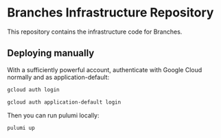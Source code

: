 # Branches Infrastructure Repository

This repository contains the infrastructure code for Branches.

## Deploying manually

With a sufficiently powerful account, authenticate with Google Cloud normally
and as application-default:

```sh
gcloud auth login
```

```sh
gcloud auth application-default login
```

Then you can run pulumi locally:

```sh
pulumi up
```
